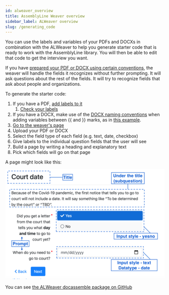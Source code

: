 ```yaml
---
id: alweaver_overview
title: AssemblyLine Weaver overview
sidebar_label: ALWeaver overview
slug: /generating_code
---
```


<!-- Boilerplate, Baseline, kit, ready to build, some assembly required, something to build on, starting point, blank slate, foundation, groundwork, starter dough, groundwork, spark -->

You can use the labels and variables of your PDFs and DOCXs in combination with the ALWeaver to help you generate starter code that is ready to work with the AssemblyLine library. You will then be able to edit that code to get the interview you want.

If you have [prepared your PDF or DOCX using certain conventions](doc_vars_reference.md), the weaver will handle the fields it recognizes without further prompting. It will ask questions about the rest of the fields. It will try to recognize fields that ask about people and organizations.

To generate the starter code:
1. If you have a PDF, [add labels to it](pdf_templates.md) 
   1. [Check your labels](https://apps-dev.suffolklitlab.org/start/ALWeaver/assembly_line?new_session=1)
1. If you have a DOCX, make use of the [DOCX naming conventions](doc_vars_reference.md) when adding variables between {{ and }} marks, as in [this example](./assets/generic_motion_family_law.docx).
1. [Go to the weaver's page](https://apps-dev.suffolklitlab.org/start/ALWeaver/assembly_line?new_session=1)
1. Upload your PDF or DOCX
1. Select the field type of each field (e.g. text, date, checkbox)
1. Give labels to the individual question fields that the user will see
1. Build a page by writing a heading and explanatory text
1. Pick which fields will go on that page

A page might look like this:

![One page of an interview made up of a heading, explanatory text, and the fields](./assets/interview_screen_or_page.png)

You can see [the ALWeaver docassemble package on GitHub](https://github.com/suffolkLITLab/docassemble-ALWeaver)
